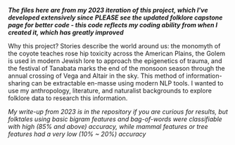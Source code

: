 ***The files here are from my 2023 iteration of this project, which I've developed extensively since***
***PLEASE see the updated folklore capstone page for better code - this code reflects my coding ability from when I created it, which has greatly improved***

Why this project?
Stories describe the world around us: the monomyth of the coyote teaches rose hip toxicity across the American Plains, 
the Golem is used in modern Jewish lore to approach the epigenetics of trauma, 
and the festival of Tanabata marks the end of the monsoon season through the annual crossing of Vega and Altair in the sky. 
This method of information-sharing can be extractable en-masse using modern NLP tools.
I wanted to use my anthropology, literature, and naturalist backgrounds to explore folklore data to research this information.
 
*My write-up from 2023 is in the repository if you are curious for results, but folktales using basic bigram features and bag-of-words were classifiable with high (85% and above) accuracy, while mammal features or tree features had a very low (10% ~ 20%) accuracy* 

